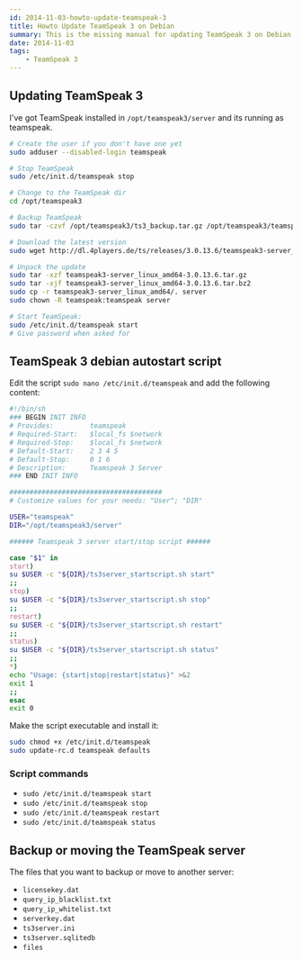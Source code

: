 ```yaml
---
id: 2014-11-03-howto-update-teamspeak-3
title: Howto Update TeamSpeak 3 on Debian
summary: This is the missing manual for updating TeamSpeak 3 on Debian.
date: 2014-11-03
tags:
    - TeamSpeak 3
---
```


## Updating TeamSpeak 3

I've got TeamSpeak installed in `/opt/teamspeak3/server` and its running as teamspeak.

```bash
# Create the user if you don't have one yet
sudo adduser --disabled-login teamspeak

# Stop TeamSpeak
sudo /etc/init.d/teamspeak stop

# Change to the TeamSpeak dir
cd /opt/teamspeak3

# Backup TeamSpeak
sudo tar -czvf /opt/teamspeak3/ts3_backup.tar.gz /opt/teamspeak3/teamspeak3-server_linux-amd64

# Download the latest version
sudo wget http://dl.4players.de/ts/releases/3.0.13.6/teamspeak3-server_linux_amd64-3.0.13.6.tar.bz2

# Unpack the update
sudo tar -xzf teamspeak3-server_linux_amd64-3.0.13.6.tar.gz
sudo tar -xjf teamspeak3-server_linux_amd64-3.0.13.6.tar.bz2
sudo cp -r teamspeak3-server_linux_amd64/. server
sudo chown -R teamspeak:teamspeak server

# Start TeamSpeak:
sudo /etc/init.d/teamspeak start
# Give password when asked for
```

## TeamSpeak 3 debian autostart script

Edit the script `sudo nano /etc/init.d/teamspeak` and add the following content:

```bash
#!/bin/sh
### BEGIN INIT INFO
# Provides:         teamspeak
# Required-Start:   $local_fs $network
# Required-Stop:    $local_fs $network
# Default-Start:    2 3 4 5
# Default-Stop:     0 1 6
# Description:      Teamspeak 3 Server
### END INIT INFO

######################################
# Customize values for your needs: "User"; "DIR"

USER="teamspeak"
DIR="/opt/teamspeak3/server"

###### Teamspeak 3 server start/stop script ######

case "$1" in
start)
su $USER -c "${DIR}/ts3server_startscript.sh start"
;;
stop)
su $USER -c "${DIR}/ts3server_startscript.sh stop"
;;
restart)
su $USER -c "${DIR}/ts3server_startscript.sh restart"
;;
status)
su $USER -c "${DIR}/ts3server_startscript.sh status"
;;
*)
echo "Usage: {start|stop|restart|status}" >&2
exit 1
;;
esac
exit 0
```

Make the script executable and install it:

```bash
sudo chmod +x /etc/init.d/teamspeak
sudo update-rc.d teamspeak defaults
```

### Script commands

- `sudo /etc/init.d/teamspeak start`
- `sudo /etc/init.d/teamspeak stop`
- `sudo /etc/init.d/teamspeak restart`
- `sudo /etc/init.d/teamspeak status`

## Backup or moving the TeamSpeak server

The files that you want to backup or move to another server:

- `licensekey.dat`
- `query_ip_blacklist.txt`
- `query_ip_whitelist.txt`
- `serverkey.dat`
- `ts3server.ini`
- `ts3server.sqlitedb`
- `files`
